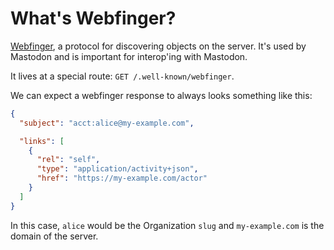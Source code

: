 # What's Webfinger?

[Webfinger](https://en.wikipedia.org/wiki/WebFinger), a protocol for discovering objects on the server. It's used by Mastodon and is important for interop'ing with Mastodon.

It lives at a special route: `GET /.well-known/webfinger`.

We can expect a webfinger response to always looks something like this:

```json
{
  "subject": "acct:alice@my-example.com",

  "links": [
    {
      "rel": "self",
      "type": "application/activity+json",
      "href": "https://my-example.com/actor"
    }
  ]
}
```

In this case, `alice` would be the Organization `slug` and `my-example.com` is the domain of the server.

